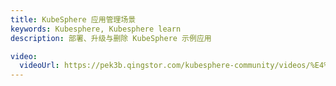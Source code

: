 ```yaml
---
title: KubeSphere 应用管理场景
keywords: Kubesphere, Kubesphere learn
description: 部署、升级与删除 KubeSphere 示例应用

video: 
  videoUrl: https://pek3b.qingstor.com/kubesphere-community/videos/%E4%BA%91%E5%8E%9F%E7%94%9F%E5%AE%9E%E6%88%98/%E7%AC%AC%E4%BA%8C%E6%9C%9F/30%E3%80%81Helm-KubeSphere%20%E5%BA%94%E7%94%A8%E7%AE%A1%E7%90%86%E5%9C%BA%E6%99%AF.mp4
---
```

